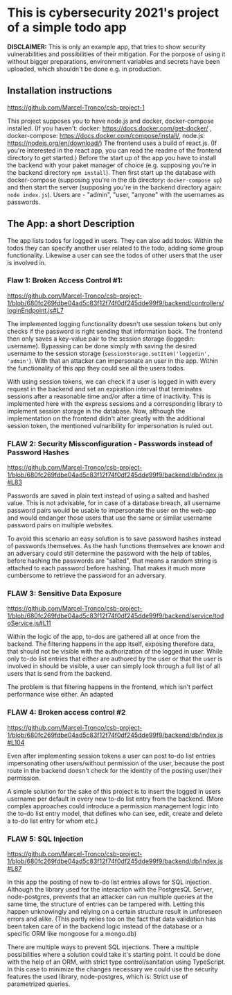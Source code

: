 # This is cybersecurity 2021's project of a simple todo app

**DISCLAIMER:** This is only an example app, that tries to show security vulnerabilities and possibilities of their mitigation. For the porpose of using it without bigger preparations, environment variables and secrets have been uploaded, which shouldn't be done e.g. in production.

## Installation instructions

https://github.com/Marcel-Tronco/csb-project-1

This project supposes you to have node.js and docker, docker-compose installed. (If you haven't: docker: https://docs.docker.com/get-docker/ , docker-compose: https://docs.docker.com/compose/install/, node.js: https://nodejs.org/en/download/) The frontend uses a build of react.js. (If you're interested in the react app, you can read the readme of the frontend directory to get started.) Before the start up of the app  you have to install the backend with your paket manager of choice (e.g. supposing you're in the backend directory `npm install`). Then first start up the database with docker-compose (supposing you're in the db directory: `docker-compose up`) and then start the server (supposing you're in the backend directory again: `node index.js`). Users are - "admin", "user, "anyone" with the usernames as passwords.

## The App: a short Description

The app lists todos for logged in users. They can also add todos. Within the todos they can specify another user related to the todo, adding some group functionality. Likewise a user can see the todos of other users that the user is involved in.

### Flaw 1: Broken Access Control #1:
https://github.com/Marcel-Tronco/csb-project-1/blob/680fc269fdbe04ad5c83f12f74f0df245dde99f9/backend/controllers/loginEndpoint.js#L7

The implemented logging functionality doesn't use session tokens but only checks if the password is right sending that information back. The frontend then only saves a key-value pair to the session storage (loggedin: username). Bypassing can be done simply with saving the desired username to the session storage (`sessionStorage.setItem('loggedin', 'admin'`). With that an attacker can impersonate an user in the app. Within the functionality of this app they could see all the users todos. 

With using session tokens, we can check if a user is logged in with every request in the backend and set an expiration interval that terminates sessions after a reasonable time and/or after a time of inactivity. This is implemented here with the express sessions and a corresponding library to implement session storage in the database. Now, although the implementation on the frontend didn't alter greatly  with the additional session token, the mentioned vulnaribility for impersonation is ruled out.

### FLAW 2: Security Missconfiguration - Passwords instead of Password Hashes

https://github.com/Marcel-Tronco/csb-project-1/blob/680fc269fdbe04ad5c83f12f74f0df245dde99f9/backend/db/index.js#L83

Passwords are saved in plain text instead of using a salted and hashed value. This is not advisable, for in case of a database breach, all username password pairs would be usable to impersonate the user on the web-app and would endanger those users that use the same or similar username password pairs on multiple websites.

To avoid this scenario an easy solution is to save password hashes instead of passwords themselves. As the hash functions themselves are known and an adversary could still determine the password with the help of tables,  before hashing the passwords are "salted", that means a random string is attached to each password before hashing. That makes it much more cumbersome to retrieve the password for an adversary.

### FLAW 3: Sensitive Data Exposure
https://github.com/Marcel-Tronco/csb-project-1/blob/680fc269fdbe04ad5c83f12f74f0df245dde99f9/backend/service/todoService.js#L11

Within the logic of the app, to-dos are gathered all at once from the backend. The filtering happens in the app itself, exposing therefore data, that should not be visible with the authorization of the logged in user. While only to-do list entries that either are authored by the user or that the user is involved in should be visible, a user can simply look through a full list of all users that is send from the backend.

The problem is that filtering happens in the frontend, which isn't perfect performance wise either. An adapted 

### FLAW 4: Broken access control #2
https://github.com/Marcel-Tronco/csb-project-1/blob/680fc269fdbe04ad5c83f12f74f0df245dde99f9/backend/db/index.js#L104

Even after implementing session tokens a user can post to-do list entries impersonating other users/without permission of the user, because the post route in the backend doesn't check for the identity of the posting user/their permission.

A simple solution for the sake of this project is to insert the logged in users username per default in every new to-do list entry from the backend. (More complex approaches could introduce a permission management logic into the to-do list entry model, that defines who can see, edit, create and delete a to-do list entry for whom etc.)

### FLAW 5: SQL Injection
https://github.com/Marcel-Tronco/csb-project-1/blob/680fc269fdbe04ad5c83f12f74f0df245dde99f9/backend/db/index.js#L87

In this app the posting of new to-do list entries allows for SQL injection. Although the library used for the interaction with the PostgresQL Server, node-postgres, prevents that an attacker can run multiple queries at the same time, the structure of entries can be tampered with. Letting this happen unknowingly and relying on a certain structure result in unforeseen errors and alike. (This partly relies too on the fact that data validation has been taken care of in the backend logic instead of the database or a specific ORM like mongoose for a mongo.db)

There are multiple ways to prevent SQL injections. There a multiple possibilities where a solution could take it's starting point. It could be done with the help of an ORM, with strict type control/sanitation using TypeScript. In this case to minimize the changes necessary we could use the security features the used library, node-postgres, which is: Strict use of parametrized queries.
